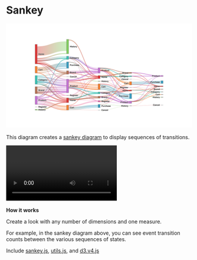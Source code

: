 #  Sankey


![](sankey.png)

This diagram creates a [sankey diagram](https://en.wikipedia.org/wiki/Sankey_diagram) to display sequences of transitions.

![](sankey.mov)

**How it works**

Create a look with any number of dimensions and one measure.

For example, in the sankey diagram above, you can see event transition counts between the various sequences of states.

Include [sankey.js](/sankey.js), [utils.js](../common/utils.js), and [d3.v4.js](../common/d3.v4.js)
